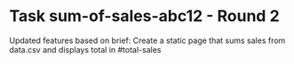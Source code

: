# Task sum-of-sales-abc12 - Round 2

Updated features based on brief:
Create a static page that sums sales from data.csv and displays total in #total-sales
